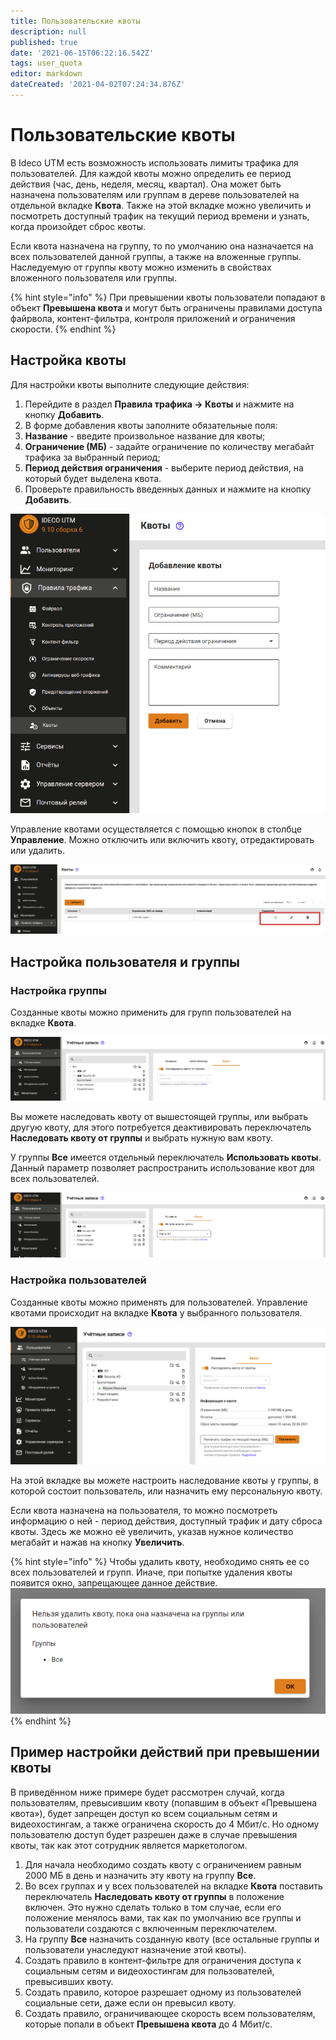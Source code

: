 ```yaml
---
title: Пользовательские квоты
description: null
published: true
date: '2021-06-15T06:22:16.542Z'
tags: user_quota
editor: markdown
dateCreated: '2021-04-02T07:24:34.876Z'
---
```


# Пользовательские квоты

В Ideco UTM есть возможность использовать лимиты трафика для пользователей. Для каждой квоты можно определить ее период действия \(час, день, неделя, месяц, квартал\). Она может быть назначена пользователям или группам в дереве пользователей на отдельной вкладке **Квота**. Также на этой вкладке можно увеличить и посмотреть доступный трафик на текущий период времени и узнать, когда произойдет сброс квоты.

Если квота назначена на группу, то по умолчанию она назначается на всех пользователей данной группы, а также на вложенные группы. Наследуемую от группы квоту можно изменить в свойствах вложенного пользователя или группы.

{% hint style="info" %}
При превышении квоты пользователи попадают в объект **Превышена квота** и могут быть ограничены правилами доступа файрвола, контент-фильтра, контроля приложений и ограничения скорости. 
{% endhint %}

## Настройка квоты

Для настройки квоты выполните следующие действия:

1. Перейдите в раздел **Правила трафика -&gt; Квоты** и нажмите на кнопку **Добавить**.
2. В форме добавления квоты заполните обязательные поля:
3. **Название** - введите произвольное название для квоты;
4. **Ограничение \(МБ\)** - задайте ограничение по количеству мегабайт трафика за выбранный период;
5. **Период действия ограничения** - выберите период действия, на который будет выделена квота.
6. Проверьте правильность введенных данных и нажмите на кнопку **Добавить**.

![](../.gitbook/assets/kvota.png)

Управление квотами осуществляется с помощью кнопок в столбце **Управление**. Можно отключить или включить квоту, отредактировать или удалить.

![](../.gitbook/assets/create-kvota.png)

## Настройка пользователя и группы

### Настройка группы

Созданные квоты можно применить для групп пользователей на вкладке **Квота**.

![](../.gitbook/assets/kvota-group.png)

Вы можете наследовать квоту от вышестоящей группы, или выбрать другую квоту, для этого потребуется деактивировать переключатель **Наследовать квоту от группы** и выбрать нужную вам квоту.

У группы **Все** имеется отдельный переключатель **Использовать квоты**. Данный параметр позволяет распространить использование квот для всех пользователей.

![](../.gitbook/assets/kvota-all.png)

### Настройка пользователей

Созданные квоты можно применять для пользователей. Управление квотами происходит на вкладке **Квота** у выбранного пользователя.

![](../.gitbook/assets/kvota-user.png)

На этой вкладке вы можете настроить наследование квоты у группы, в которой состоит пользователь, или назначить ему персональную квоту.

Если квота назначена на пользователя, то можно посмотреть информацию о ней - период действия, доступный трафик и дату сброса квоты. Здесь же можно её увеличить, указав нужное количество мегабайт и нажав на кнопку **Увеличить**.

{% hint style="info" %}
Чтобы удалить квоту, необходимо снять ее со всех пользователей и групп. Иначе, при попытке удаления квоты появится окно, запрещающее данное действие. ![delete-kvota.png](../.gitbook/assets/delete-kvota.png) 
{% endhint %}

## Пример настройки действий при превышении квоты

В приведённом ниже примере будет рассмотрен случай, когда пользователям, превысившим квоту \(попавшим в объект «Превышена квота»\), будет запрещен доступ ко всем социальным сетям и видеохостингам, а также ограничена скорость до 4 Мбит/с. Но одному пользователю доступ будет разрешен даже в случае превышения квоты, так как этот сотрудник является маркетологом.

1. Для начала необходимо создать квоту с ограничением равным 2000 МБ в день и назначить эту квоту на группу **Все**.
2. Во всех группах и у всех пользователей на вкладке **Квота** поставить переключатель **Наследовать квоту от группы** в положение включен. Это нужно сделать только в том случае, если его положение менялось вами, так как по умолчанию все группы и пользователи создаются с включенным переключателем.
3. На группу **Все** назначить созданную квоту \(все остальные группы и пользователи унаследуют назначение этой квоты\).
4. Создать правило в контент-фильтре для ограничения доступа к социальным сетям и видеохостингам для пользователей, превысивших квоту.
5. Создать правило, которое разрешает одному из пользователей социальные сети, даже если он превысил квоту.
6. Создать правило, ограничивающее скорость всем пользователям, которые попали в объект **Превышена квота** до 4 Мбит/с.

